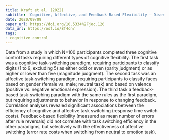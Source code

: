 ```yaml
---
title: Kraft et al. (2022)
subtitle: 'Cognitive, Affective, and Feedback-Based Flexibility – Disentangling Shared and Different Aspects of Three Facets of Psychological Flexibility'
date: 2020/09/09
paper_url: https://doi.org/10.5334%2Fjoc.120
data_url: https://osf.io/8f4cn/
tags:
- cognitive control
---
```


Data from a study in which N=100 participants completed three cognitive control tasks requiring different types of cognitive flexibility. The first task was a cognitive task-switching paradigm, requiring participants to classify digits (1 to 9, excluding 5) as either odd or even (parity judgment) or as higher or lower than five (magnitude judgment). The second task was an affective task-switching paradigm, requiring participants to classify faces based on gender (female vs. male; neutral task) and based on valence (positive vs. negative emotional expression). The third task a feedback-based task-switching paradigm with the same rules as the first paradigm, but requiring adjustments to behavior in response to changing feedback. Correlation analyses revealed significant associations between the efficiency of cognitive and affective task switching (response time switch costs). Feedback-based flexibility (measured as mean number of errors after rule reversals) did not correlate with task switching efficiency in the other paradigms, but selectively with the effectiveness of affective switching (error rate costs when switching from neutral to emotion task).
